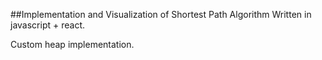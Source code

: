 ##Implementation and Visualization of Shortest Path Algorithm
Written in javascript + react.

Custom heap implementation.
